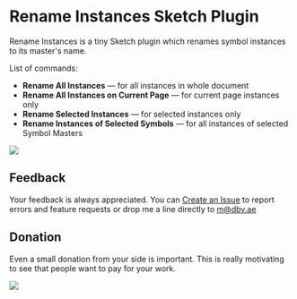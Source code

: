 # Rename Instances Sketch Plugin

Rename Instances is a tiny Sketch plugin which renames symbol instances to its master's name.

List of commands:

* **Rename All Instances** — for all instances in whole document
* **Rename All Instances on Current Page** — for current page instances only
* **Rename Selected Instances** — for selected instances only
* **Rename Instances of Selected Symbols** — for all instances of selected Symbol Masters 

![](http://i.dbv.ae/iSsm/renamer.gif)

## Feedback
Your feedback is always appreciated. You can [Create an Issue](https://github.com/exevil/sketch-grid-master/issues/new) to report errors and feature requests or drop me a line directly to [m@dbv.ae](mailto:m@dbv.ae?Subject=Sketch%20Grid%20Master%20Feedback)

## Donation
Even a small donation from your side is important. This is really motivating to see that people want to pay for your work.

[![](https://www.paypalobjects.com/en_GB/i/btn/btn_donate_LG.gif)](https://www.paypal.com/cgi-bin/webscr?cmd=_donations&business=evil%2emrfix%40gmail%2ecom&lc=GB&item_name=Sketch%20Plugin%20Donation&item_number=sketch%2dplugin&currency_code=USD&bn=PP%2dDonationsBF%3abtn_donate_LG%2egif%3aNonHosted)
